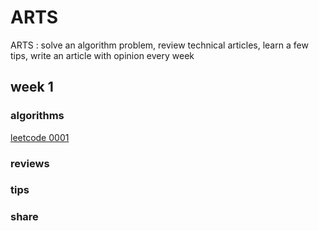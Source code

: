# ARTS

ARTS : solve an algorithm problem, review technical articles, learn a few tips, write an article with opinion every week

## week 1

### algorithms

[leetcode 0001](algorithms/leetcode_0001.md)

### reviews

### tips

### share
